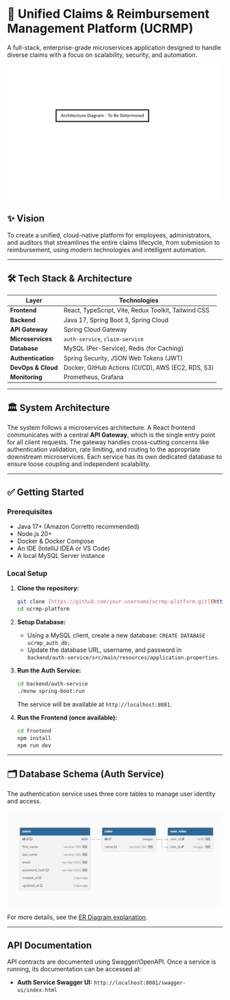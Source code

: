 # 🚀 Unified Claims & Reimbursement Management Platform (UCRMP)

A full-stack, enterprise-grade microservices application designed to handle diverse claims with a focus on scalability, security, and automation.

![High-Level Architecture](docs/Architecture.png)

## ✨ Vision

To create a unified, cloud-native platform for employees, administrators, and auditors that streamlines the entire claims lifecycle, from submission to reimbursement, using modern technologies and intelligent automation.

---

## 🛠️ Tech Stack & Architecture

| Layer               | Technologies                                                                   |
| ------------------- | ------------------------------------------------------------------------------ |
| **Frontend** | React, TypeScript, Vite, Redux Toolkit, Tailwind CSS                           |
| **Backend** | Java 17, Spring Boot 3, Spring Cloud                                           |
| **API Gateway** | Spring Cloud Gateway                                                           |
| **Microservices** | `auth-service`, `claim-service`                                                |
| **Database** | MySQL (Per-Service), Redis (for Caching)                                       |
| **Authentication** | Spring Security, JSON Web Tokens (JWT)                                         |
| **DevOps & Cloud** | Docker, GitHub Actions (CI/CD), AWS (EC2, RDS, S3)                             |
| **Monitoring** | Prometheus, Grafana                                                            |

---

## 🏛️ System Architecture

The system follows a microservices architecture. A React frontend communicates with a central **API Gateway**, which is the single entry point for all client requests. The gateway handles cross-cutting concerns like authentication validation, rate limiting, and routing to the appropriate downstream microservices. Each service has its own dedicated database to ensure loose coupling and independent scalability.

---

## ✅ Getting Started

### Prerequisites

-   Java 17+ (Amazon Corretto recommended)
-   Node.js 20+
-   Docker & Docker Compose
-   An IDE (IntelliJ IDEA or VS Code)
-   A local MySQL Server instance

### Local Setup

1.  **Clone the repository:**
    ```bash
    git clone [https://github.com/your-username/ucrmp-platform.git](https://github.com/your-username/ucrmp-platform.git)
    cd ucrmp-platform
    ```
2.  **Setup Database:**
    -   Using a MySQL client, create a new database: `CREATE DATABASE ucrmp_auth_db;`
    -   Update the database URL, username, and password in `backend/auth-service/src/main/resources/application.properties`.

3.  **Run the Auth Service:**
    ```bash
    cd backend/auth-service
    ./mvnw spring-boot:run
    ```
    The service will be available at `http://localhost:8081`.

4.  **Run the Frontend (once available):**
    ```bash
    cd frontend
    npm install
    npm run dev
    ```

---

## 🗂️ Database Schema (Auth Service)

The authentication service uses three core tables to manage user identity and access.

![Auth Service ER Diagram](docs/UCRMP_Auth_ERD.png)

For more details, see the [ER Diagram explanation](#-er-diagram-the-data-blueprint).

---

## API Documentation

API contracts are documented using Swagger/OpenAPI. Once a service is running, its documentation can be accessed at:

-   **Auth Service Swagger UI:** `http://localhost:8081/swagger-ui/index.html`